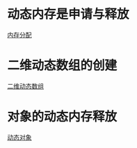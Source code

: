 # 动态内存是申请与释放
[内存分配](./memory_molloc.cpp)

# 二维动态数组的创建
[二维动态数组](./multidimensionalarray.cpp)

# 对象的动态内存释放
[动态对象](./test.cpp)

